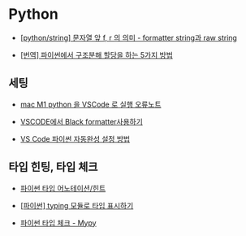 # Python

- [[python/string] 문자열 앞 f, r 의 의미 - formatter string과 raw string](https://armin.tistory.com/279)

- [[번역] 파이썬에서 구조분해 할당을 하는 5가지 방법](https://sozerodev.tistory.com/196)

## 세팅

- [mac M1 python 을 VSCode 로 실행 오류노트](https://velog.io/@wjdrl3122/python-mac-M1-python-%EC%9D%84-VSCode-%EB%A1%9C-%EC%8B%A4%ED%96%89-%EC%98%A4%EB%A5%98%EB%85%B8%ED%8A%B8)

- [VSCODE에서 Black formatter사용하기](https://soypablo.tistory.com/55)

- [VS Code 파이썬 자동완성 설정 방법](https://newstroyblog.tistory.com/283)

## 타입 힌팅, 타입 체크

- [파이썬 타입 어노테이션/힌트](https://www.daleseo.com/python-type-annotations/)

- [[파이썬] typing 모듈로 타입 표시하기](https://www.daleseo.com/python-typing/)

- [파이썬 타입 체크 - Mypy](https://www.daleseo.com/python-mypy/)
